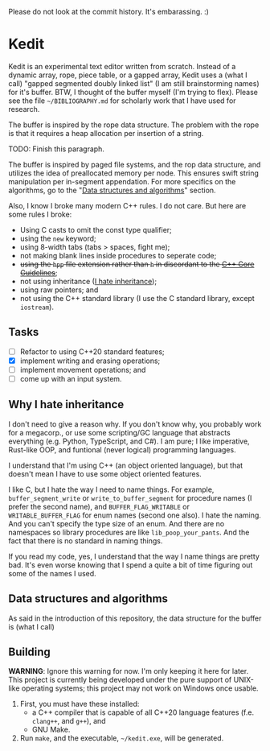 Please do not look at the commit history. It's embarassing. :)

# Kedit

Kedit is an experimental text editor written from scratch. Instead of a dynamic
array, rope, piece table, or a gapped array, Kedit uses a (what I call)
"gapped segmented doubly linked list" (I am still brainstorming names) for it's
buffer. BTW, I thought of the buffer myself (I'm trying to flex). Please see
the file `~/BIBLIOGRAPHY.md` for scholarly work that I have used for research.

The buffer is inspired by the rope data structure. The problem with the rope is
that it requires a heap allocation per insertion of a string. 

TODO: Finish this paragraph.

The buffer is inspired by paged file systems, and the rop data structure, and
utilizes the idea of preallocated memory per node. This ensures swift string manipulation per
in-segment appendation. For more specifics on the algorithms, go to the
"[Data structures and algorithms](#data-structures-and-algorithms)" section.

Also, I know I broke many modern C++ rules. I do not care. But here are
some rules I broke:

* Using C casts to omit the const type qualifier;
* using the `new` keyword;
* using 8-width tabs (tabs > spaces, fight me);
* not making blank lines inside procedures to seperate code;
* ~~using the `hpp` file extension rather than `h` in discordant to the [C++ Core Guidelines](https://isocpp.github.io/CppCoreGuidelines/CppCoreGuidelines#Rl-file-suffix)~~;
* not using inheritance ([I hate inheritance](#why-i-hate-inheritance));
* using raw pointers; and
* not using the C++ standard library (I use the C standard library, except
  `iostream`).

## Tasks

* [ ] Refactor to using C++20 standard features;
* [x] implement writing and erasing operations;
* [ ] implement movement operations; and
* [ ] come up with an input system.

## Why I hate inheritance

I don't need to give a reason why. If you don't know why, you probably work for
a megacorp., or use some scripting/GC language that abstracts everything
(e.g. Python, TypeScript, and C#). I am pure; I like imperative, Rust-like
OOP, and funtional (never logical) programming languages.

I understand that I'm using C++ (an object oriented language), but that doesn't
mean I have to use some object oriented features.

I like C, but I hate the way I need to name things. For example,
`buffer_segment_write` or `write_to_buffer_segment` for procedure names (I
prefer the second name), and `BUFFER_FLAG_WRITABLE` or `WRITABLE_BUFFER_FLAG`
for enum names (second one also). I hate the naming. And you can't specify the
type size of an enum. And there are no namespaces so library procedures are
like `lib_poop_your_pants`. And the fact that there is no standard in naming
things.

If you read my code, yes, I understand that the way I name things are pretty
bad. It's even worse knowing that I spend a quite a bit of time figuring out
some of the names I used.

## Data structures and algorithms

As said in the introduction of this repository, the data structure for the
buffer is (what I call) 



## Building

**WARNING**: Ignore this warning for now. I'm only keeping it here for later.
This project is currently being developed under the pure support of UNIX-like
operating systems; this project may not work on Windows once usable.

1. First, you must have these installed:
	* a C++ compiler that is capable of all C++20 language features
	  (f.e. `clang++`, and `g++`), and
	* GNU Make.
2. Run `make`, and the executable, `~/kedit.exe`, will be generated.
